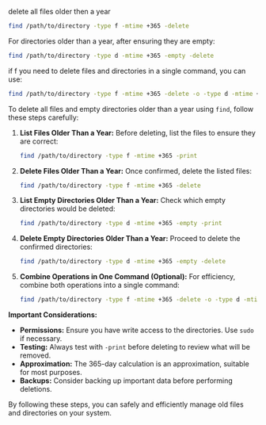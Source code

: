 
delete all files older then a year 

```bash
find /path/to/directory -type f -mtime +365 -delete
```

For directories older than a year, after ensuring they are empty:

``` bash
find /path/to/directory -type d -mtime +365 -empty -delete
```


if f you need to delete files and directories in a single command, you can use:

``` bash
find /path/to/directory -type f -mtime +365 -delete -o -type d -mtime +365 -empty -delete
```


To delete all files and empty directories older than a year using `find`, follow these steps carefully:

1. **List Files Older Than a Year:**
   Before deleting, list the files to ensure they are correct:
   ```bash
   find /path/to/directory -type f -mtime +365 -print
   ```

2. **Delete Files Older Than a Year:**
   Once confirmed, delete the listed files:
   ```bash
   find /path/to/directory -type f -mtime +365 -delete
   ```

3. **List Empty Directories Older Than a Year:**
   Check which empty directories would be deleted:
   ```bash
   find /path/to/directory -type d -mtime +365 -empty -print
   ```

4. **Delete Empty Directories Older Than a Year:**
   Proceed to delete the confirmed directories:
   ```bash
   find /path/to/directory -type d -mtime +365 -empty -delete
   ```

5. **Combine Operations in One Command (Optional):**
   For efficiency, combine both operations into a single command:
   ```bash
   find /path/to/directory -type f -mtime +365 -delete -o -type d -mtime +365 -empty -delete
   ```

**Important Considerations:**

- **Permissions:** Ensure you have write access to the directories. Use `sudo` if necessary.
- **Testing:** Always test with `-print` before deleting to review what will be removed.
- **Approximation:** The 365-day calculation is an approximation, suitable for most purposes.
- **Backups:** Consider backing up important data before performing deletions.

By following these steps, you can safely and efficiently manage old files and directories on your system.
